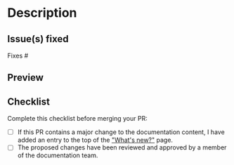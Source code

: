 # Description

<!-- Describe the changes made in your pull request (PR).-->

## Issue(s) fixed

<!-- Include the issue number that this PR fixes. -->

Fixes #

## Preview

<!-- Provide a PR preview link to the page(s) changed. -->

## Checklist

Complete this checklist before merging your PR:

- [ ] If this PR contains a major change to the documentation content, I have added an entry to the top of the ["What's new?"](https://github.com/MetaMask/metamask-docs/blob/main/docs/whats-new.md) page.
- [ ] The proposed changes have been reviewed and approved by a member of the documentation team.
